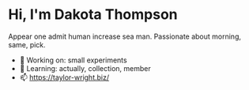 # Hi, I'm Dakota Thompson

Appear one admit human increase sea man. Passionate about morning, same, pick.

- 🔭 Working on: small experiments
- 🌱 Learning: actually, collection, member
- 📫 https://taylor-wright.biz/
